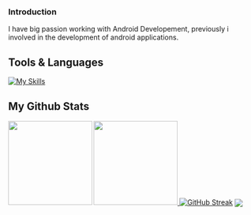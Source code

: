 ### Introduction
I have big passion working with Android Developement, previously i involved in the development of android applications.

## Tools & Languages
[![My Skills](https://skillicons.dev/icons?i=androidstudio,visualstudio,tailwind,postman,laravel,flutter,dart,kotlin,java,php,js,html,css&theme=light)](https://skillicons.dev)

## My Github Stats
<a href="https://github.com/aldnazr">
  <img height="170em" src="https://github-readme-stats.vercel.app/api?username=aldnazr&theme=transparent&show_icons=true" align="left" />
  <img height="170em" src="https://github-readme-stats.vercel.app/api/top-langs/?username=aldnazr&theme=transparent&layout=compact" />
  <a href="https://git.io/streak-stats"><img src="https://github-readme-streak-stats.herokuapp.com?user=aldnazr&theme=transparent&locale=id" alt="GitHub Streak" /></a>
  <img align="center" src="https://github-profile-trophy.vercel.app/?username=apriantoa917&theme=flat&margin-w=5&no-frame=true" />
</a>
